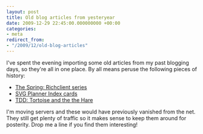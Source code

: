 ```yaml
---
layout: post
title: Old blog articles from yesteryear
date: 2009-12-29 22:45:00.000000000 +00:00
categories:
- meta
redirect_from:
- "/2009/12/old-blog-articles"
---
```

I've spent the evening importing some old articles from my past blogging days, so they're all in one place. By all means peruse the following pieces of history:

* [The Spring: Richclient series](/2006/04/spring-richclient)
* [SVG Planner Index cards](/2006/10/svg-planner)
* [TDD: Tortoise and the the Hare](/2006/02/tdd-the-tortoise-and-the-hare)

I'm moving servers and these would have previously vanished from the net. They still get plenty of traffic so it makes sense to keep them around for posterity. Drop me a line if you find them interesting!
